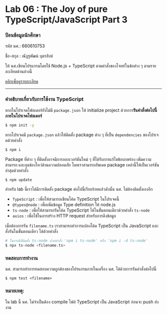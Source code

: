 # Lab 06 : The Joy of pure TypeScript/JavaScript Part 3

### ป้อนข้อมูลนักศึกษา

รหัส นศ.: 660610753

ชื่อ-สกุล : ณัฏฐพัฒน์ บุตรสิงห์

ให้ นศ.เขียนโปรแกรมโดยใช้ Node.js + TypeScript ตามคำสั่งของโจทย์ในข้อต่าง ๆ ตามรายละเอียดด้านล่างนี้

[คลิกเพื่อดูรายละเอียด](https://o365cmu-my.sharepoint.com/:b:/g/personal/dome_potikanond_cmu_ac_th/EUzDKZepCp9Gsj5rsqYFRLYBaG_BsNIheMRtFGcZMp96ug?e=iXKn9C)

---

### คำอธิบายเกี่ยวกับการใช้งาน TypeScript

หากในโปรเจคโฟลเดอร์ยังไม่มี `package.json` ให้ initialize project ด้วยการ**รันคำสั่งต่อไปนี้ภายในโปรเจคโฟลเดอร์**

```bash
$ npm init -y
```

หากโปรเจคมี `package.json` แล้วให้ติดตั้ง package ต่าง ๆ ที่เป็น `dependencies` ของโปรเจคด้วยคำสั่ง

```bash
$ npm i
```

Package ที่ต่าง ๆ ที่ติดตั้งอาจมีการออกเวอร์ชันใหม่ ๆ ที่ได้รับการแก้ไขข้อบกพร่อง เพิ่มความสามารถ และอุดช่องโหว่ด้านความปลอดภัย โดยเราสามารถอัพเดต package เหล่านี้ให้เป็นเวอร์ชันล่าสุดด้วยคำสั่ง

```bash
$ npm update
```

สำหรับ lab นี้เราได้มีการติดตั้ง package ต่อไปนี้เรียบร้อยแล้วดังนั้น นศ. ไม่ต้องติดตั้งเองอีก

- `TypeScript` : เพื่อให้สามารถเขียนโค้ด TypeScript ในโปรเจคนี้
- `@types@node` : เพื่อเพิ่มข้อมูล Type definition ให้ node.js
- `ts-node` : เพื่อให้สามารถรันโค้ด TypeScript ได้ในขั้นตอนเดียวด้วยคำสั่ง `ts-node`
- `axios` : เพื่อใช้ในการสร้าง HTTP request สำหรับการดึงข้อมูล

เมื่อต้องการรัน `filename.ts` เราสามารถทำการแปลงโค้ด TypeScript เป็น JavaScript และสั่งรันในขั้นตอนเดียว ได้ด้วยคำสั่ง

```bash
# ในกรณีที่ติดตั้ง ts-node ด้วยคำสั่ง 'npm i ts-node' หรือ 'npm i -d ts-node'
$ npx ts-node <filename.ts>
```

### ทดสอบการทำงาน

นศ. สามารถทำการทดสอบความถูกต้องของโปรแกรมภายในเครื่อง นศ. ได้ด้วยการรันคำสั่งต่อไปนี้

```base
$ npm test <filename>
```

### หมายเหตุ:

ใน lab นี้ นศ. ไม่จำเป็นต้อง compile ไฟล์ TypeScript เป็น JavaScript ก่อนจะ push ส่งงาน
